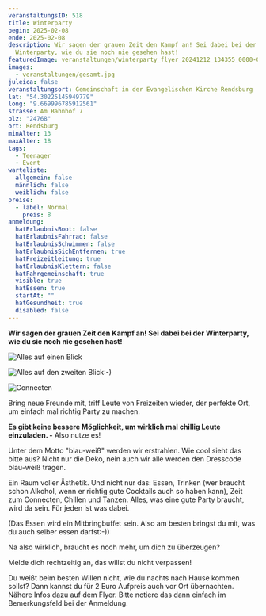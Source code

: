 ```yaml
---
veranstaltungsID: 518
title: Winterparty
begin: 2025-02-08
ende: 2025-02-08
description: Wir sagen der grauen Zeit den Kampf an! Sei dabei bei der
  Winterparty, wie du sie noch nie gesehen hast!
featuredImage: veranstaltungen/winterparty_flyer_20241212_134355_0000-0001.jpg
images:
  - veranstaltungen/gesamt.jpg
juleica: false
veranstaltungsort: Gemeinschaft in der Evangelischen Kirche Rendsburg
lat: "54.30225145949779"
long: "9.669996785912561"
strasse: Am Bahnhof 7
plz: "24768"
ort: Rendsburg
minAlter: 13
maxAlter: 18
tags:
  - Teenager
  - Event
warteliste:
  allgemein: false
  männlich: false
  weiblich: false
preise:
  - label: Normal
    preis: 8
anmeldung:
  hatErlaubnisBoot: false
  hatErlaubnisFahrrad: false
  hatErlaubnisSchwimmen: false
  hatErlaubnisSichEntfernen: true
  hatFreizeitleitung: true
  hatErlaubnisKlettern: false
  hatFahrgemeinschaft: true
  visible: true
  hatEssen: true
  startAt: ""
  hatGesundheit: true
  disabled: false
---
```

**Wir sagen der grauen Zeit den Kampf an! Sei dabei bei der Winterparty, wie du sie noch nie gesehen hast!** 

![](veranstaltungen/winterparty_flyer_20241212_134355_0000-0001.jpg "Alles auf einen Blick")

![](veranstaltungen/winterparty_flyer_20241212_134355_0000-0002.jpg "Alles auf den zweiten Blick:-)")

![](veranstaltungen/gesamt.jpg "Connecten")

Bring neue Freunde mit, triff Leute von Freizeiten wieder, der perfekte Ort, um einfach mal richtig Party zu machen. 

**Es gibt keine bessere Möglichkeit, um wirklich mal chillig Leute einzuladen. -** Also nutze es! 

Unter dem Motto "blau-weiß" werden wir erstrahlen. Wie cool sieht das bitte aus? Nicht nur die Deko, nein auch wir alle werden den Dresscode blau-weiß tragen. 

Ein Raum voller Ästhetik. Und nicht nur das: Essen, Trinken (wer braucht schon Alkohol, wenn er richtig gute Cocktails auch so haben kann), Zeit zum Connecten, Chillen und Tanzen. Alles, was eine gute Party braucht, wird da sein. Für jeden ist was dabei. 

(Das Essen wird ein Mitbringbuffet sein. Also am besten bringst du mit, was du auch selber essen darfst:-))

Na also wirklich, braucht es noch mehr, um dich zu überzeugen? 

Melde dich rechtzeitig an, das willst du nicht verpassen!

Du weißt beim besten Willen nicht, wie du nachts nach Hause kommen sollst? Dann kannst du für 2 Euro Aufpreis auch vor Ort übernachten. Nähere Infos dazu auf dem Flyer. Bitte notiere das dann einfach im Bemerkungsfeld bei der Anmeldung.
